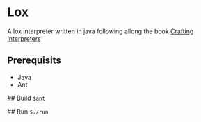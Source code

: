 # Lox
A lox interpreter written in java following allong the book [Crafting Interpreters](http://www.craftinginterpreters.com)

## Prerequisits
* Java
* Ant

## Build
`$ant`

## Run
`$./run`
